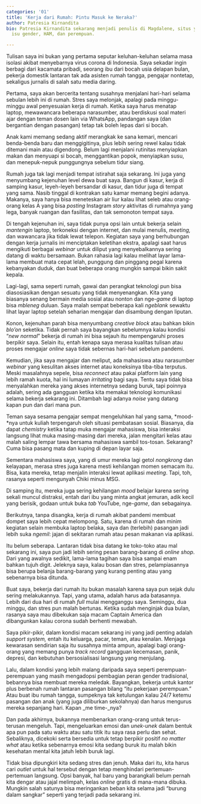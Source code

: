 ```yaml
---
categories: '01'
title: 'Kerja dari Rumah: Pintu Masuk ke Neraka?'
author: Patresia Kirnandita
bio: Patresia Kirnandita sekarang menjadi penulis di Magdalene, situs yang fokus pada
  isu gender, HAM, dan perempuan.

---
```

Tulisan saya ini bukan yang pertama seputar keluhan-keluhan selama masa isolasi akibat menyebarnya virus corona di Indonesia. Saya sekadar ingin berbagi dari kacamata pribadi, seorang ibu dari bocah usia delapan bulan, pekerja domestik lantaran tak ada asisten rumah tangga, pengajar nontetap, sekaligus jurnalis di salah satu media daring.

Pertama, saya akan bercerita tentang susahnya menjalani hari-hari selama sebulan lebih ini di rumah. Stres saya melonjak, apalagi pada minggu-minggu awal penyesuaian kerja di rumah. Ketika saya harus menatap laptop, mewawancara beberapa narasumber, atau berdiskusi soal materi ajar dengan teman dosen lain via WhatsApp, pandangan saya (dan bergantian dengan pasangan) tetap tak boleh lepas dari si bocah.

Anak kami memang sedang aktif merangkak ke sana kemari, mencari benda-benda baru dan menggigitinya, plus lebih sering rewel kalau tidak ditemani main atau digendong. Belum lagi menjalani rutinitas menyiapkan makan dan menyuapi si bocah, menggantikan popok, menyiapkan susu, dan menepuk-nepuk punggungnya sebelum tidur siang.

Rumah juga tak lagi menjadi tempat istirahat saja sekarang. Ini juga yang menyumbang kejenuhan level dewa buat saya. Bangun di kasur, kerja di samping kasur, leyeh-leyeh bersandar di kasur, dan tidur juga di tempat yang sama. Nasib tinggal di kontrakan satu kamar memang begini adanya. Makanya, saya hanya bisa meneteskan air liur kalau lihat seleb atau orang-orang kelas A yang bisa _posting_ Instagram _story_ aktivitas di rumahnya yang lega, banyak ruangan dan fasilitas, dan tak semonoton tempat saya.

Di tengah kejenuhan ini, saya tidak punya opsi lain untuk bekerja selain _mantengin_ laptop, terkoneksi dengan internet, dan mulai menulis, _meeting,_ dan wawancara jika tidak lewat telepon. Kegiatan saya yang berhubungan dengan kerja jurnalis ini menciptakan keletihan ekstra, apalagi saat harus mengikuti berbagai _webinar_ untuk diliput yang menyebalkannya sering datang di waktu bersamaan. Bukan rahasia lagi kalau melihat layar lama-lama membuat mata cepat lelah, punggung dan pinggang pegal karena kebanyakan duduk, dan buat beberapa orang mungkin sampai bikin sakit kepala.

Lagi-lagi, sama seperti rumah, gawai dan perangkat teknologi pun bisa diasosiasikan dengan sesuatu yang tidak menyenangkan. Kita yang biasanya senang bermain media sosial atau nonton dan nge-*game* di laptop bisa _mbleneg_ duluan. Saya malah sempat beberapa kali _ngeblank_ sewaktu lihat layar laptop setelah seharian mengajar dan disambung dengan liputan.

Konon, kejenuhan parah bisa menyumbang _creative block_ atau bahkan bikin _blo’on_ seketika. Tidak pernah saya bayangkan sebelumnya kalau kondisi “_new normal_” bekerja di rumah ini bisa sejauh itu mempengaruhi proses berpikir saya. Selain itu, entah kenapa saya merasa kualitas tulisan atau proses mengajar _online_ saya tidak sebernas hari-hari sebelum pandemi.

Kemudian, jika saya mengajar dan meliput, ada mahasiswa atau narasumber _webinar_ yang kesulitan akses internet atau koneksinya tiba-tiba terputus. Meski masalahnya sepele, bisa _reconnect_ atau pakai platform lain yang lebih ramah kuota, hal ini lumayan _irritating_ bagi saya. Tentu saya tidak bisa menyalahkan mereka yang akses internetnya sedang buruk, tapi poinnya adalah, sering ada gangguan ketika kita memakai teknologi komunikasi selama bekerja sekarang ini. Ditambah lagi adanya _noise_ yang datang kapan pun dan dari mana pun.

Teman saya sesama pengajar sempat mengeluhkan hal yang sama, *mood-*nya untuk kuliah terpengaruh oleh situasi pembatasan sosial. Biasanya, dia dapat _chemistry_ ketika tatap muka mengajar mahasiswa, bisa interaksi langsung lihat muka masing-masing dari mereka, jalan mengitari kelas atau malah saling lempar tawa bersama mahasiswa sambil tos-tosan. Sekarang? Cuma bisa pasang mata dan kuping di depan layar saja.

Sementara mahasiswa saya, yang di umur mereka lagi getol _nongkrong_ dan kelayapan, merasa stres juga karena mesti kehilangan momen semacam itu. Bisa, kata mereka, tetap menjalin interaksi lewat aplikasi _meeting_. Tapi, toh, rasanya seperti mengunyah Chiki minus MSG.

Di samping itu, mereka juga sering kehilangan _mood_ belajar karena sering sekali muncul distraksi, entah dari ibu yang minta angkat jemuran, adik kecil yang berisik, godaan untuk buka _tab_ YouTube, nge-_game_, dan sebagainya.

Berikutnya, tanpa disangka, kerja di rumah akibat pandemi membuat dompet saya lebih cepat melompong. Satu, karena di rumah dan minim kegiatan selain membuka laptop belaka, saya dan (terlebih) pasangan jadi lebih suka _ngemil_: jajan di sekitaran rumah atau pesan makanan via aplikasi.

Itu belum seberapa. Lantaran tidak bisa datang ke toko-toko atau mal sekarang ini, saya pun jadi lebih sering pesan barang-barang di _online shop_. Dari yang awalnya sedikit, lama-lama tagihan saya bisa sampai enam bahkan tujuh digit. Jeleknya saya, kalau bosan dan stres, pelampiasannya bisa berupa belanja barang-barang yang kurang penting atau yang sebenarnya bisa ditunda.

Buat saya, bekerja dari rumah itu bukan masalah karena saya pun sejak dulu sering melakukannya. Tapi, yang utama, adalah harus ada batasannya. Lebih dari dua hari di rumah _full_ mulai mengganggu saya. Seminggu, dua minggu, dan stres pun malah bertunas. Ketika sudah menginjak dua bulan, rasanya saya mau dibekukan saja macam Captain America dan dibangunkan kalau corona sudah berhenti mewabah.

Saya pikir-pikir, dalam kondisi macam sekarang ini yang jadi penting adalah _support system,_ entah itu keluarga, pacar, teman, atau kenalan. Menjaga kewarasan sendirian saja itu susahnya minta ampun, apalagi bagi orang-orang yang memang punya _track record_ gangguan kecemasan, panik, depresi, dan kebutuhan bersosialisasi langsung yang menjulang.

Lalu, dalam kondisi yang lebih malang daripada saya seperti perempuan-perempuan yang masih mengadopsi pembagian peran gender tradisional, bebannya bisa membuat mereka meledak. Bayangkan, bekerja untuk kantor plus berbenah rumah lantaran pasangan bilang “itu pekerjaan perempuan.” Atau buat ibu rumah tangga, sumpeknya tak ketulungan kalau 24/7 ketemu pasangan dan anak (yang juga diliburkan sekolahnya) dan harus mengurus mereka sepanjang hari. Kapan _me time-_nya?

Dan pada akhirnya, bukannya membenarkan orang-orang untuk terus-terusan mengeluh. Tapi, mengeluarkan emosi dan _unek-unek_ dalam bentuk apa pun pada satu waktu atau satu titik itu saya rasa perlu dan sehat. Sebaliknya, dicekoki serta bersedia untuk tetap berpikir positif _no matter what_ atau ketika sebenarnya emosi kita sedang buruk itu malah bikin kesehatan mental kita jatuh lebih buruk lagi.

Tidak bisa dipungkiri kita sedang stres dan jenuh. Maka dari itu, kita harus cari _outlet_ untuk hal tersebut dengan tetap menghindari pertemuan-pertemuan langsung. Opsi banyak, hal baru yang barangkali belum pernah kita dengar atau jajal melimpah, kelas _online_ gratis di mana-mana dibuka. Mungkin salah satunya bisa meringankan beban kita selama jadi “burung dalam sangkar” seperti yang terjadi pada sekarang ini.